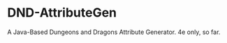 DND-AttributeGen
================

A Java-Based Dungeons and Dragons Attribute Generator. 4e only, so far.